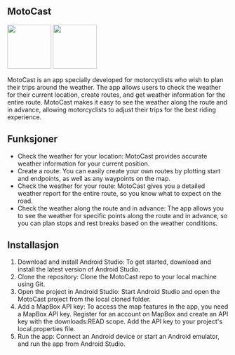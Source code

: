 ## MotoCast

<p float="left">
  <img src="./demo1.gif" width="100" />
  <img src="./demo2.gif" width="100" /> 
</p>

MotoCast is an app specially developed for motorcyclists who wish to plan their trips around the weather. 
The app allows users to check the weather for their current location, create routes, and get weather information
for the entire route. MotoCast makes it easy to see the weather along the route and in advance, allowing 
motorcyclists to adjust their trips for the best riding experience.

## Funksjoner
* Check the weather for your location: MotoCast provides accurate weather information for your current position.
* Create a route: You can easily create your own routes by plotting start and endpoints, as well as any waypoints on the map.
* Check the weather for your route: MotoCast gives you a detailed weather report for the entire route, so you know what to expect on the road.
* Check the weather along the route and in advance: The app allows you to see the weather for specific points along the route and in advance, so you can plan stops and rest breaks based on the weather conditions.

## Installasjon

1. Download and install Android Studio: To get started, download and install the latest version of Android Studio.
2. Clone the repository: Clone the MotoCast repo to your local machine using Git.
3. Open the project in Android Studio: Start Android Studio and open the MotoCast project from the local cloned folder.
4. Add a MapBox API key: To access the map features in the app, you need a MapBox API key. Register for an account on MapBox and create an API key with the downloads:READ scope. Add the API key to your project's local.properties file.
5. Run the app: Connect an Android device or start an Android emulator, and run the app from Android Studio.

